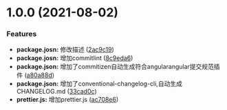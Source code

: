 # 1.0.0 (2021-08-02)


### Features

* **package.josn:** 修改描述 ([2ac9c19](https://github.com/yizhengfeng-jj/json-hooks/commit/2ac9c19631988437810efcf31ff556452f9dd1b1))
* **package.josn:** 增加commitlint ([8c9eda6](https://github.com/yizhengfeng-jj/json-hooks/commit/8c9eda699ce3b5ad5f54d5135d8b0445c80b15e7))
* **package.json:** 增加了commitizen自动生成符合angularangular提交规范插件 ([a80a88d](https://github.com/yizhengfeng-jj/json-hooks/commit/a80a88d1f3c4b5130993a0c8976159646d3e6a2b))
* **package.json:** 增加了conventional-changelog-cli,自动生成CHANGELOG.md ([33cad0c](https://github.com/yizhengfeng-jj/json-hooks/commit/33cad0c18d873eec9e4a19cb9ee6c27942a805df))
* **prettier.js:** 增加prettier.js ([ac708e6](https://github.com/yizhengfeng-jj/json-hooks/commit/ac708e6f1b6819626d67d7a1444803190365521f))



